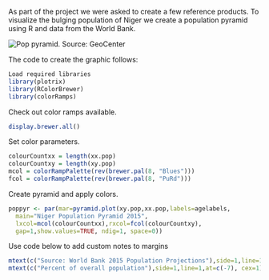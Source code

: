 As part of the project we were asked to create a few reference products. To visualize the bulging population of Niger we create a population pyramid using R and data from the World Bank.

<p><img src="https://cloud.githubusercontent.com/assets/5873344/4594468/eabd7814-508f-11e4-85ad-a13c0f5b0505.png" alt="Pop pyramid. Source: GeoCenter" align="middle"></p>

The code to create the graphic follows:  
```r
Load required libraries  
library(plotrix)    
library(RColorBrewer)    
library(colorRamps)
```

Check out color ramps available.  
```r
display.brewer.all()
```

Set color parameters.
```r
colourCountxx = length(xx.pop)  
colourCountxy = length(xy.pop)  
mcol = colorRampPalette(rev(brewer.pal(8, "Blues")))  
fcol = colorRampPalette(rev(brewer.pal(8, "PuRd")))
```

Create pyramid and apply colors.
```r
poppyr <- par(mar=pyramid.plot(xy.pop,xx.pop,labels=agelabels,
  main="Niger Population Pyramid 2015",
  lxcol=mcol(colourCountxx),rxcol=fcol(colourCountxy),
  gap=1,show.values=TRUE, ndig=1, space=0))
```

Use code below to add custom notes to margins
```r
mtext(c("Source: World Bank 2015 Population Projections"),side=1,line=1.5,at=c(.5), cex=.66)
mtext(c("Percent of overall population"),side=1,line=1,at=c(-7), cex=1)
```
